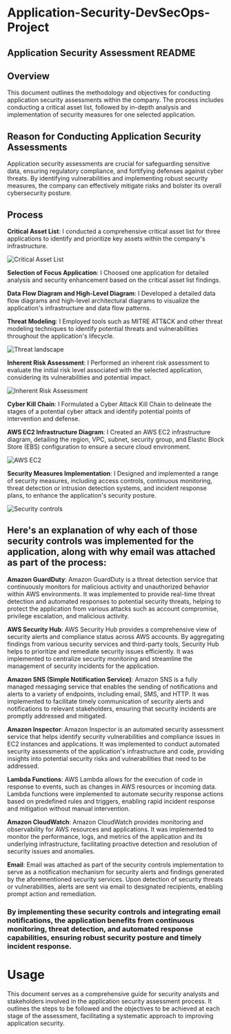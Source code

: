 # Application-Security-DevSecOps-Project


## Application Security Assessment README

## Overview
This document outlines the methodology and objectives for conducting application security assessments within the company. The process includes conducting a critical asset list, followed by in-depth analysis and implementation of security measures for one selected application.

## Reason for Conducting Application Security Assessments
Application security assessments are crucial for safeguarding sensitive data, ensuring regulatory compliance, and fortifying defenses against cyber threats. By identifying vulnerabilities and implementing robust security measures, the company can effectively mitigate risks and bolster its overall cybersecurity posture.

## Process

**Critical Asset List**: I conducted a comprehensive critical asset list for three applications to identify and prioritize key assets within the company's infrastructure.

![Critical Asset List](https://github.com/AgbiiEmmanuel/Application-Security-DevSecOps-Project/assets/159606680/774a6927-187e-447c-aa3a-e506e3c124a4)

**Selection of Focus Application**: I Choosed one application for detailed analysis and security enhancement based on the critical asset list findings.

**Data Flow Diagram and High-Level Diagram**: I Developed a detailed data flow diagrams and high-level architectural diagrams to visualize the application's infrastructure and data flow patterns.

**Threat Modeling**: I Employed tools such as MITRE ATT&CK and other threat modeling techniques to identify potential threats and vulnerabilities throughout the application's lifecycle.

![Threat landscape](https://github.com/AgbiiEmmanuel/Application-Security-DevSecOps-Project/assets/159606680/f55f0e3d-8340-4247-bc54-e9317c61d871)


**Inherent Risk Assessment**: I Performed an inherent risk assessment to evaluate the initial risk level associated with the selected application, considering its vulnerabilities and potential impact.

![Inherent Risk Assessment ](https://github.com/AgbiiEmmanuel/Application-Security-DevSecOps-Project/assets/159606680/5f50cd97-911e-42aa-bd08-58a0084d00f4)

**Cyber Kill Chain**: I Formulated a Cyber Attack Kill Chain to delineate the stages of a potential cyber attack and identify potential points of intervention and defense.

**AWS EC2 Infrastructure Diagram**: I Created an AWS EC2 infrastructure diagram, detailing the region, VPC, subnet, security group, and Elastic Block Store (EBS) configuration to ensure a secure cloud environment.

![AWS EC2](https://github.com/AgbiiEmmanuel/Application-Security-DevSecOps-Project/assets/159606680/7f089b59-74e9-48ba-abe6-414859f86c30)

**Security Measures Implementation**: I Designed and implemented a range of security measures, including access controls, continuous monitoring, threat detection or intrusion detection systems, and incident response plans, to enhance the application's security posture.

![Security controls](https://github.com/AgbiiEmmanuel/Application-Security-DevSecOps-Project/assets/159606680/37f8bf18-2499-43dc-ba34-80fcce72f89a)


## Here's an explanation of why each of those security controls was implemented for the application, along with why email was attached as part of the process:

**Amazon GuardDuty**: Amazon GuardDuty is a threat detection service that continuously monitors for malicious activity and unauthorized behavior within AWS environments. It was implemented to provide real-time threat detection and automated responses to potential security threats, helping to protect the application from various attacks such as account compromise, privilege escalation, and malicious activity.

**AWS Security Hub**: AWS Security Hub provides a comprehensive view of security alerts and compliance status across AWS accounts. By aggregating findings from various security services and third-party tools, Security Hub helps to prioritize and remediate security issues efficiently. It was implemented to centralize security monitoring and streamline the management of security incidents for the application.

**Amazon SNS (Simple Notification Service)**: Amazon SNS is a fully managed messaging service that enables the sending of notifications and alerts to a variety of endpoints, including email, SMS, and HTTP. It was implemented to facilitate timely communication of security alerts and notifications to relevant stakeholders, ensuring that security incidents are promptly addressed and mitigated.

**Amazon Inspector**: Amazon Inspector is an automated security assessment service that helps identify security vulnerabilities and compliance issues in EC2 instances and applications. It was implemented to conduct automated security assessments of the application's infrastructure and code, providing insights into potential security risks and vulnerabilities that need to be addressed.

**Lambda Functions**: AWS Lambda allows for the execution of code in response to events, such as changes in AWS resources or incoming data. Lambda functions were implemented to automate security response actions based on predefined rules and triggers, enabling rapid incident response and mitigation without manual intervention.

**Amazon CloudWatch**: Amazon CloudWatch provides monitoring and observability for AWS resources and applications. It was implemented to monitor the performance, logs, and metrics of the application and its underlying infrastructure, facilitating proactive detection and resolution of security issues and anomalies.

**Email**: Email was attached as part of the security controls implementation to serve as a notification mechanism for security alerts and findings generated by the aforementioned security services. Upon detection of security threats or vulnerabilities, alerts are sent via email to designated recipients, enabling prompt action and remediation.

### By implementing these security controls and integrating email notifications, the application benefits from continuous monitoring, threat detection, and automated response capabilities, ensuring robust security posture and timely incident response.

# Usage

This document serves as a comprehensive guide for security analysts and stakeholders involved in the application security assessment process. It outlines the steps to be followed and the objectives to be achieved at each stage of the assessment, facilitating a systematic approach to improving application security.

